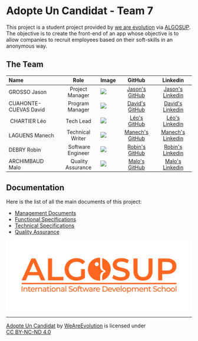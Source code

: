 # Adopte Un Candidat - Team 7

This project is a student project provided by [we are evolution](https://www.we-are-evolution.com/) via [ALGOSUP](https://algosup.com/). The objective is to create the front-end of an app whose objective is to allow companies to recruit employees based on their soft-skills in an anonymous way.

## The Team

| Name | Role | Image | GitHub | Linkedin |
| :--- | :---: | --- | :---: | :---: |
| GROSSO Jason | Project Manager | <img src="https://avatars.githubusercontent.com/u/114397870?v=4" width="100px"> | [Jason's GitHub](https://github.com/JasonGROSSO) | [Jason's Linkedin](https://www.linkedin.com/in/jason-grosso-847b39251/) | 
| CUAHONTE-CUEVAS David | Program Manager | <img src="https://avatars.githubusercontent.com/u/91249658?v=4" width="100px"> | [David's GitHub](https://github.com/DavidCC812) | [David's Linkedin](https://www.linkedin.com/in/david-cuahonte-527781221/) |
| CHARTIER Léo | Tech Lead | <img src="https://avatars.githubusercontent.com/u/91249751?v=4" width="100px"> | [Léo's GitHub](https://github.com/leo-chartier) | [Léo's Linkedin](https://www.linkedin.com/in/l%C3%A9o-chartier/) |
| LAGUENS Manech | Technical Writer | <img src="https://avatars.githubusercontent.com/u/146005062?v=4" width="100px"> | [Manech's GitHub](https://github.com/Manech-Laguens) | [Manech's Linkedin](https://www.linkedin.com/in/manech-laguens-020127293/) |
| DEBRY Robin | Software Engineer | <img src="https://avatars.githubusercontent.com/u/91249812?v=4" width="100px"> | [Robin's GitHub](https://github.com/robin-debry) | [Robin's Linkedin](https://www.linkedin.com/in/robin-debry/) |
| ARCHIMBAUD Malo | Quality Assurance | <img src="https://avatars.githubusercontent.com/u/97161471?v=4" width="100px"> | [Malo's GitHub](https://github.com/Malo-Archimbaud) | [Malo's Linkedin](https://www.linkedin.com/in/malo-archimbaud-58aa12232/) |

## Documentation

Here is the list of all the main documents of this project:
- [Management Documents](https://github.com/algosup/2023-2024-project-5-flutter-team-7/tree/docs/docs/management)
- [Functional Specifications](https://github.com/algosup/2023-2024-project-5-flutter-team-7/tree/docs/docs)
- [Technical Specifications](https://github.com/algosup/2023-2024-project-5-flutter-team-7/tree/docs/docs/specs)
- [Quality Assurance](https://github.com/algosup/2023-2024-project-5-flutter-team-7/tree/docs/docs/qa)

<img src="docs/images/ALGOSUP_logo.png" width="700px">

-----

<p xmlns:cc="http://creativecommons.org/ns#" xmlns:dct="http://purl.org/dc/terms/"><a property="dct:title" rel="cc:attributionURL" href="https://github.com/algosup/2023-2024-project-5-flutter-team-7">Adopte Un Candidat</a> by <a rel="cc:attributionURL dct:creator" property="cc:attributionName" href="https://www.we-are-evolution.com/">WeAreEvolution</a> is licensed under <a href="https://creativecommons.org/licenses/by-nc-nd/4.0/?ref=chooser-v1" target="_blank" rel="license noopener noreferrer" style="display:inline-block;">CC BY-NC-ND 4.0<img style="height:22px!important;margin-left:3px;vertical-align:text-bottom;" src="https://mirrors.creativecommons.org/presskit/icons/cc.svg?ref=chooser-v1" alt=""><img style="height:22px!important;margin-left:3px;vertical-align:text-bottom;" src="https://mirrors.creativecommons.org/presskit/icons/by.svg?ref=chooser-v1" alt=""><img style="height:22px!important;margin-left:3px;vertical-align:text-bottom;" src="https://mirrors.creativecommons.org/presskit/icons/nc.svg?ref=chooser-v1" alt=""><img style="height:22px!important;margin-left:3px;vertical-align:text-bottom;" src="https://mirrors.creativecommons.org/presskit/icons/nd.svg?ref=chooser-v1" alt=""></a></p>
